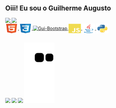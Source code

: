 ## Oiii! Eu sou o Guilherme Augusto

<div>

<a  href="https://github.com/Guilherme-Sbizero">

<img  height="180em"  src="https://github-readme-stats.vercel.app/api?username=Guilherme-Sbizero&show_icons=true&theme=dark&include_all_commits=true&count_private=true"/>

<img  height="180em" src="https://github-readme-stats.vercel.app/api/top-langs/?username=Guilherme-Sbizero&layout=compact&langs_count=16&theme=dark"/>

</div>

<div  style="display: inline_block">

<img align="center"  alt="Gui-HTML"  height="30"  width="40"  src="https://raw.githubusercontent.com/devicons/devicon/master/icons/html5/html5-original.svg">

<img align="center"  alt="Gui-CSS"  height="30"  width="40"  src="https://raw.githubusercontent.com/devicons/devicon/master/icons/css3/css3-original.svg">
  
<img align="center" alt="Gui-Bootstrap" height="30"  width="40"  src="https://v5.getbootstrap.com/docs/5.0/assets/brand/bootstrap-logo-shadow.png">
  
<img align="center"  alt="Gui-Js"  height="30"  width="40"  src="https://raw.githubusercontent.com/devicons/devicon/master/icons/javascript/javascript-plain.svg">

<img align="center"  alt="Gui-Java"  height="30"  width="40"  src="https://raw.githubusercontent.com/devicons/devicon/master/icons/java/java-original.svg">
  
<img align="center"  alt="Gui-Python"  height="30"  width="40"  src="https://raw.githubusercontent.com/devicons/devicon/master/icons/python/python-original.svg">

</div>
  
##

<div>

<a  href="https://instagram.com/guilherme_sbizero"  target="_blank"><img  src="https://img.shields.io/badge/-Instagram-%23E4405F?style=for-the-badge&logo=instagram&logoColor=white"  target="_blank"></a>
<a  href = "mailto:guilhermesbizero@gmail.com"><img  src="https://img.shields.io/badge/-Gmail-%23333?style=for-the-badge&logo=gmail&logoColor=white"  target="_blank"></a>
<a  href="https://www.linkedin.com/in/guilherme-augusto-sbizero-correa-45875016a"  target="_blank"><img  src="https://img.shields.io/badge/-LinkedIn-%230077B5?style=for-the-badge&logo=linkedin&logoColor=white"  target="_blank"></a>
![Snake animation](https://github.com/rafaballerini/rafaballerini/blob/output/github-contribution-grid-snake.svg)

</div>
